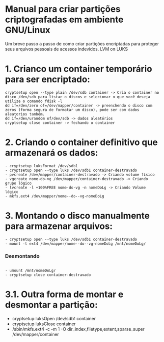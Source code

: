 # Manual para criar partições criptografadas em ambiente GNU/Linux
Um breve passo a passo de como criar partições encriptadas para proteger seus arquivos pessoais de acessos indevidos.
LVM on LUKS

# 1. Crianco um container temporário para ser encriptado:
```
cryptsetup open --type plain /dev/sdb container -> Cria o container no disco /dev/sdb para listar o discos e selecionar o que você deseja utilize o comando fdisk -l
dd if=/dev/zero of=/dev/mapper/container -> preenchendo o disco com zeros (forma segura de formatar um disco), pode ser com dados aleatorios também.
dd if=/dev/urandom of/dev/sdb -> dados aleatórios
cryptsetup close container -> fechando o container
```

# 2. Criando o container definitivo que armazenará os dados:

```
- cryptsetup luksFormat /dev/sdb1
- cryptsetup open --type luks /dev/sdb1 container-destravado  
- pvcreate /dev/mapper/container-destravado -> Criando volume físico
- vgcreate nome-do-vg /dev/mapper/container-destravado -> Criando grupo lógico
- lvcreate -l +100%FREE nome-do-vg -n nomeDoLg -> Criando Volume lógico
- mkfs.ext4 /dev/mapper/nome--do--vg-nomeDoLg

```
# 3. Montando o disco manualmente para armazenar arquivos:

```
- cryptsetup open --type luks /dev/sdb1 container-destravado
- mount -t ext4 /dev/mapper/nome--do--vg-nomeDoLg /mnt/nomeDoLg/
```
### Desmontando

```

- umount /mnt/nomeDoLg/
- cryptsetup close container-destravado

```
# 3.1. Outra forma de montar e desmontar a partição:

- cryptsetup luksOpen /dev/sdb1 container
- cryptsetup luksClose container
- /sbin/mkfs.ext4 -c -m 1 -O dir_index,filetype,extent,sparse_super /dev/mapper/container
